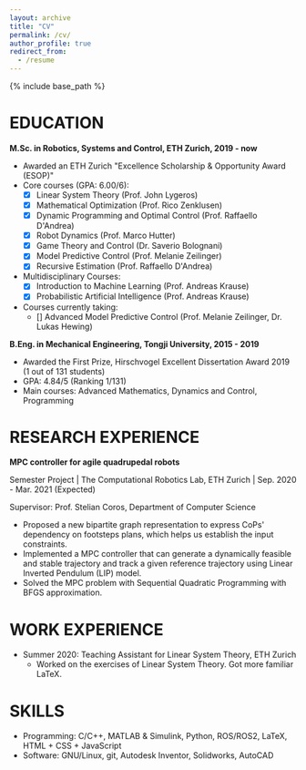 ```yaml
---
layout: archive
title: "CV"
permalink: /cv/
author_profile: true
redirect_from:
  - /resume
---
```


{% include base_path %}

EDUCATION
======

**M.Sc. in Robotics, Systems and Control, ETH Zurich, 2019 - now**
- Awarded an ETH Zurich "Excellence Scholarship & Opportunity Award (ESOP)"
- Core courses (GPA: 6.00/6):
  - [x] Linear System Theory (Prof. John Lygeros)
  - [x] Mathematical Optimization (Prof. Rico Zenklusen)
  - [x] Dynamic Programming and Optimal Control (Prof. Raffaello D'Andrea)
  - [x] Robot Dynamics (Prof. Marco Hutter)
  - [x] Game Theory and Control (Dr. Saverio Bolognani)
  - [x] Model Predictive Control (Prof. ‪Melanie Zeilinger)
  - [x] Recursive Estimation (Prof. Raffaello D'Andrea)
- Multidisciplinary Courses: 
  - [x] Introduction to Machine Learning (Prof. Andreas Krause)
  - [x] Probabilistic Artificial Intelligence (Prof. Andreas Krause)
- Courses currently taking: 
  - [] Advanced Model Predictive Control (Prof. ‪Melanie Zeilinger, Dr. ‪Lukas Hewing) 


**B.Eng. in Mechanical Engineering, Tongji University, 2015 - 2019**
- Awarded the First Prize, Hirschvogel Excellent Dissertation Award 2019 (1 out of 131 students)
- GPA: 4.84/5 (Ranking 1/131)
- Main courses: Advanced Mathematics, Dynamics and Control, Programming

RESEARCH EXPERIENCE
======  
**MPC controller for agile quadrupedal robots**

Semester Project | The Computational Robotics Lab, ETH Zurich | Sep. 2020 - Mar. 2021 (Expected)

Supervisor: Prof. Stelian Coros, Department of Computer Science
  - Proposed a new bipartite graph representation to express  CoPs' dependency on footsteps plans, which helps us establish the input constraints.
  - Implemented a MPC controller that can generate a dynamically feasible and stable trajectory and track a given reference trajectory using Linear Inverted Pendulum (LIP) model.
  - Solved the MPC problem with Sequential Quadratic Programming with BFGS approximation.


WORK EXPERIENCE
======
- Summer 2020: Teaching Assistant for Linear System Theory, ETH Zurich
  - Worked on the exercises of Linear System Theory. Got more familiar LaTeX.

  
SKILLS
======  
- Programming: C/C++, MATLAB & Simulink, Python, ROS/ROS2, LaTeX, HTML + CSS + JavaScript
- Software: GNU/Linux, git, Autodesk Inventor, Solidworks, AutoCAD

<!-- Publications
======
  <ul>{% for post in site.publications %}
    {% include archive-single-cv.html %}
  {% endfor %}</ul>
  
Talks
======
  <ul>{% for post in site.talks %}
    {% include archive-single-talk-cv.html %}
  {% endfor %}</ul>
  
Teaching
======
  <ul>{% for post in site.teaching %}
    {% include archive-single-cv.html %}
  {% endfor %}</ul>
  
Service and leadership
======
* Currently signed in to 43 different slack teams -->
